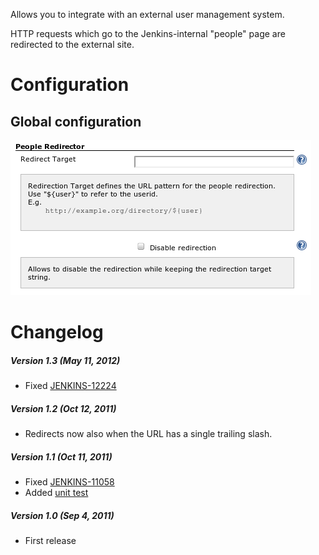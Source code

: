 Allows you to integrate with an external user management system.

HTTP requests which go to the Jenkins-internal "people" page are
redirected to the external site.

# Configuration

## Global configuration

![](docs/images/people-redirector-global-config.png)

# Changelog

##### Version 1.3 (May 11, 2012)

-   Fixed
    [JENKINS-12224](https://issues.jenkins-ci.org/browse/JENKINS-12224)

##### Version 1.2 (Oct 12, 2011)

-   Redirects now also when the URL has a single trailing slash.

##### Version 1.1 (Oct 11, 2011)

-   Fixed
    [JENKINS-11058](https://issues.jenkins-ci.org/browse/JENKINS-11058)
-   Added [unit
    test](https://github.com/jenkinsci/people-redirector-plugin/blob/master/src/test/java/com/cisco/step/jenkins/plugins/people/redirector/BasicTest.java)

##### Version 1.0 (Sep 4, 2011)

-   First release
